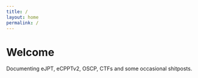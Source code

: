 ```yaml
---
title: /
layout: home
permalink: /
---
```


# Welcome

Documenting eJPT, eCPPTv2, OSCP, CTFs and some occasional shitposts.
